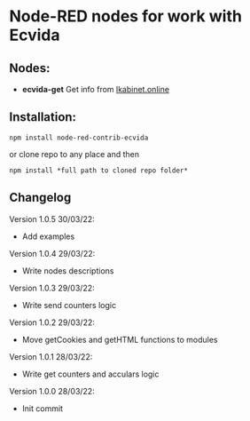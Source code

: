 # Node-RED nodes for work with Ecvida

## Nodes:

-   **ecvida-get** Get info from [lkabinet.online](https://lkabinet.online)

## Installation:

```
npm install node-red-contrib-ecvida
```

or clone repo to any place and then

```
npm install *full path to cloned repo folder*
```

## Changelog

Version 1.0.5 30/03/22:

-   Add examples

Version 1.0.4 29/03/22:

-   Write nodes descriptions

Version 1.0.3 29/03/22:

-   Write send counters logic

Version 1.0.2 29/03/22:

-   Move getCookies and getHTML functions to modules

Version 1.0.1 28/03/22:

-   Write get counters and acculars logic

Version 1.0.0 28/03/22:

-   Init commit
